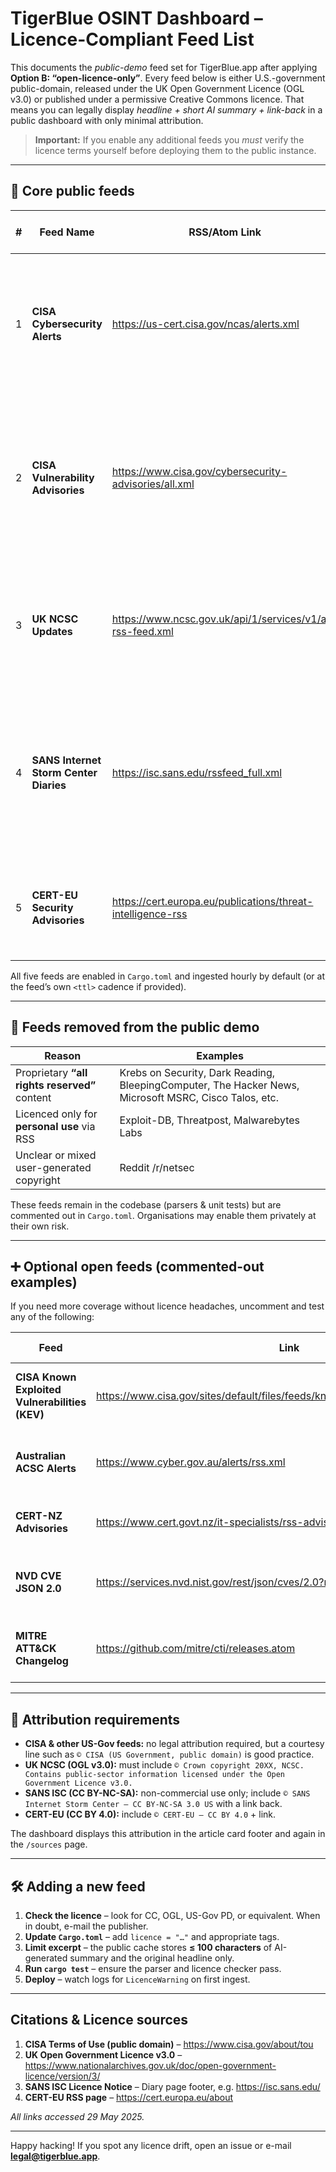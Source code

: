 # TigerBlue OSINT Dashboard – **Licence-Compliant Feed List**

This documents the _public-demo_ feed set for TigerBlue.app after applying **Option B: “open-licence-only”**.  Every feed below is either U.S.-government public-domain, released under the UK Open Government Licence (OGL v3.0) or published under a permissive Creative Commons licence.  That means you can legally display _headline + short AI summary + link-back_ in a public dashboard with only minimal attribution.

> **Important:** If you enable any additional feeds you _must_ verify the licence terms yourself before deploying them to the public instance.

---

## 📜 Core public feeds

| # | Feed Name | RSS/Atom Link | Focus Area(s) | Licence | Short Coverage Summary |
|---|-----------|---------------|---------------|---------|------------------------|
| 1 | **CISA Cybersecurity Alerts** | <https://us-cert.cisa.gov/ncas/alerts.xml> | Threat alerts | Public Domain (US-Gov) | High-priority alerts on active threats and exploited vulnerabilities from the US Cybersecurity & Infrastructure Security Agency. |
| 2 | **CISA Vulnerability Advisories** | <https://www.cisa.gov/cybersecurity-advisories/all.xml> | Vulnerability disclosures, patches | Public Domain (US-Gov) | Authoritative advisories covering newly disclosed CVEs—including ICS/OT notices—with mitigation guidance and severity ratings. |
| 3 | **UK NCSC Updates** | <https://www.ncsc.gov.uk/api/1/services/v1/all-rss-feed.xml> | National cyber news & guidance | **OGL v3.0** | Advisories, guidance notes and incident reports from the UK’s National Cyber Security Centre. |
| 4 | **SANS Internet Storm Center Diaries** | <https://isc.sans.edu/rssfeed_full.xml> | Daily threat analysis | **CC BY-NC-SA 3.0 US** | Community-run diary posts analysing emerging attack trends, malware and exploits. Requires non-commercial use and attribution. |
| 5 | **CERT-EU Security Advisories** | <https://cert.europa.eu/publications/threat-intelligence-rss> | EU-focused advisories & vulnerabilities | **CC BY 4.0** | Bulletins for EU institutions and agencies on newly disclosed vulnerabilities and threats. |

All five feeds are enabled in `Cargo.toml` and ingested hourly by default (or at the feed’s own `<ttl>` cadence if provided).

---

## 🚧 Feeds removed from the public demo

| Reason | Examples |
|--------|----------|
| Proprietary **“all rights reserved”** content | Krebs on Security, Dark Reading, BleepingComputer, The Hacker News, Microsoft MSRC, Cisco Talos, etc. |
| Licenced only for **personal use** via RSS | Exploit-DB, Threatpost, Malwarebytes Labs |
| Unclear or mixed user-generated copyright | Reddit /r/netsec |

These feeds remain in the codebase (parsers & unit tests) but are commented out in `Cargo.toml`.  Organisations may enable them privately at their own risk.

---

## ➕ Optional open feeds (commented-out examples)

If you need more coverage without licence headaches, uncomment and test any of the following:

| Feed | Link | Licence | What you gain |
|------|------|---------|---------------|
| **CISA Known Exploited Vulnerabilities (KEV)** | <https://www.cisa.gov/sites/default/files/feeds/known_exploited_vulnerabilities.xml> | Public Domain | Live list of CVEs confirmed to be exploited in the wild. |
| **Australian ACSC Alerts** | <https://www.cyber.gov.au/alerts/rss.xml> | CC BY 4.0 AU | Southern-hemisphere advisories and incident notes. |
| **CERT-NZ Advisories** | <https://www.cert.govt.nz/it-specialists/rss-advisories/> | CC BY 4.0 NZ | Additional vulnerability and incident context. |
| **NVD CVE JSON 2.0** | <https://services.nvd.nist.gov/rest/json/cves/2.0?recent=true> | Public Domain | Machine-readable CVE data for enrichment (bulk API). |
| **MITRE ATT&CK Changelog** | <https://github.com/mitre/cti/releases.atom> | Royalty-free | Detects new/renamed techniques for mapping enrichment. |

---

## 👣 Attribution requirements

* **CISA & other US-Gov feeds:** no legal attribution required, but a courtesy line such as `© CISA (US Government, public domain)` is good practice.
* **UK NCSC (OGL v3.0):** must include `© Crown copyright 20XX, NCSC. Contains public-sector information licensed under the Open Government Licence v3.0.`
* **SANS ISC (CC BY-NC-SA):** non-commercial use only; include `© SANS Internet Storm Center – CC BY-NC-SA 3.0 US` with a link back.
* **CERT-EU (CC BY 4.0):** include `© CERT-EU – CC BY 4.0` + link.

The dashboard displays this attribution in the article card footer and again in the `/sources` page.

---

## 🛠 Adding a new feed

1. **Check the licence** – look for CC, OGL, US-Gov PD, or equivalent.  When in doubt, e-mail the publisher.
2. **Update `Cargo.toml`** – add `licence = "…"` and appropriate tags.
3. **Limit excerpt** – the public cache stores **≤ 100 characters** of AI-generated summary and the original headline only.
4. **Run `cargo test`** – ensure the parser and licence checker pass.
5. **Deploy** – watch logs for `LicenceWarning` on first ingest.

---

## Citations & Licence sources

1. **CISA Terms of Use (public domain)** – <https://www.cisa.gov/about/tou>  
2. **UK Open Government Licence v3.0** – <https://www.nationalarchives.gov.uk/doc/open-government-licence/version/3/>  
3. **SANS ISC Licence Notice** – Diary page footer, e.g. <https://isc.sans.edu/>  
4. **CERT-EU RSS page** – <https://cert.europa.eu/about>  

_All links accessed 29 May 2025._

---

Happy hacking!  If you spot any licence drift, open an issue or e-mail **legal@tigerblue.app**.
